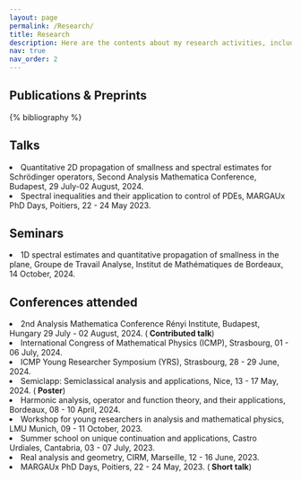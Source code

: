 ```yaml
---
layout: page
permalink: /Research/
title: Research
description: Here are the contents about my research activities, including publications&preprints, talks, scientific communications and so on.
nav: true
nav_order: 2
---
```


<!-- _pages/publications.md -->

<!-- Bibsearch Feature -->

<h2 style="color: inherit" class="font-weight-bold">
  Publications & Preprints
</h2>
<div class="publications">

<style>ol.bibliography li { list-style: number }</style>

{% bibliography %}

</div>


<h2 style="color: inherit" class="font-weight-bold">
  Talks
</h2>
<div>
        <li>Quantitative 2D propagation of smallness and spectral estimates for Schrödinger operators, Second Analysis Mathematica Conference, Budapest, 29 July-02 August, 2024. </li>
        <li> Spectral inequalities and their application to control of PDEs, MARGAUx PhD Days, Poitiers, 22 - 24 May 2023.</li>
</div>

<h2 style="color: inherit" class="font-weight-bold">
  Seminars
</h2>
<div>
    <li> 1D spectral estimates and quantitative propagation of smallness in the plane, Groupe de Travail Analyse, Institut de Mathématiques de Bordeaux, 14 October, 2024.</li>
</div>

<h2 style="color: inherit" class="font-weight-bold">
  Conferences attended
</h2>
<div>
    <li>2nd Analysis Mathematica Conference Rényi Institute, Budapest, Hungary 29 July - 02 August, 2024. (<b> Contributed talk</b>)</li>
    <li>International Congress of Mathematical Physics (ICMP), Strasbourg, 01 - 06 July, 2024.</li>
    <li>ICMP Young Researcher Symposium (YRS), Strasbourg, 28 - 29 June, 2024.</li>
    <li>Semiclapp: Semiclassical analysis and applications, Nice, 13 - 17 May, 2024. (<b> Poster</b>)</li>
    <li>Harmonic analysis, operator and function theory, and their applications, Bordeaux, 08 - 10 April, 2024.</li>
    <li>Workshop for young researchers in analysis and mathematical physics, LMU Munich, 09 - 11 October, 2023.</li>
    <li>Summer school on unique continuation and applications, Castro Urdiales, Cantabria, 03 - 07 July, 2023.</li>
    <li>Real analysis and geometry, CIRM, Marseille, 12 - 16 June, 2023.</li>
    <li>MARGAUx PhD Days, Poitiers, 22 - 24 May, 2023. (<b> Short talk</b>)</li>
</div>


